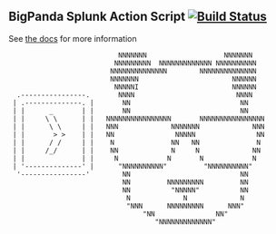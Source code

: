 ## BigPanda Splunk Action Script [![Build Status](https://travis-ci.org/bigpandaio/bigpanda-splunk.svg?branch=develop)](https://travis-ci.org/bigpandaio/bigpanda-splunk)

See [the docs](https://docs.bigpanda.io/integrations/index.html#splunk) for more information

            
                               NNNNNNN                   NNNNNNN
                              NNNNNNNNN  NNNNNNNNNNNNN NNNNNNNNNN
                             NNNNNNNNNNNNNN        NNNNNNNNNNNNNN
                             NNNNNNN                       NNNNNN
                              NNNNNI                       NNNNNN  
      .----------------.       NNNN                         NNNN    
     | .--------------. |       NN                           NN     
     | |      _       | |       NN                           NN    
     | |     \ \      | |   NNNNNNNNNNNNNNNN       NNNNNNNNNNNNNNNN
     | |      \ \     | |   NNN             NNNNNNN             NNN
     | |       > >    | |   NN               NNNNN               NN
     | |      / /     | |    N              NN   NN              N 
     | |     /_/      | |    NN             N     N             NN 
     | |              | |     N            N       N            N  
     | '--------------' |      "NNNNNNNNNN"         "NNNNNNNNNN"  
      '----------------'        NN                           NN
                                NN         NNNNNNNNN         NN
                                NN          "NNNNN"          NN
                                 N             N             N
                                 "NNN      NNNNNNNNN      NNN"
                                     "NN               NN"
                                        "NNNNNNNNNNNNN"            

